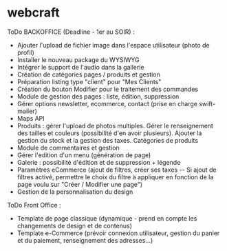 # webcraft


ToDo BACKOFFICE (Deadline - 1er au SOIR) :
- Ajouter l'upload de fichier image dans l'espace utilisateur (photo de profil)
- Installer le nouveau package du WYSIWYG
- Intégrer le support de l'audio dans la gallerie
- Création de catégories pages / produits et gestion
- Préparation listing type "client" pour "Mes Clients"
- Création du bouton Modifier pour le traitement des commandes
- Module de gestion des pages : liste, édition, suppression
- Gérer options newsletter, ecommerce, contact (prise en charge swift-mailer)
- Maps API
- Produits : gérer l'upload de photos multiples. Gérer le renseignement des tailles et couleurs (possibilité d'en avoir plusieurs). Ajouter la gestion du stock et la gestion des taxes. Catégories de produits
- Module de commentaires et gestion
- Gérer l'edition d'un menu (génération de page)
- Galerie : possibilité d'édition et de suppression + légende
- Paramètres eCommerce (ajout de filtres, créer ses taxes -- Si ajout de filtres activé, permettre le choix du filtre à appliquer en fonction de la page voulu sur "Créer / Modifier une page")
- Gestion de la personnalisation du design


ToDo Front Office :
- Template de page classique (dynamique - prend en compte les changements de design et de contenus)
- Template e-Commerce (prévoir connexion utilisateur, gestion du panier et du paiement, renseignement des adresses...)

